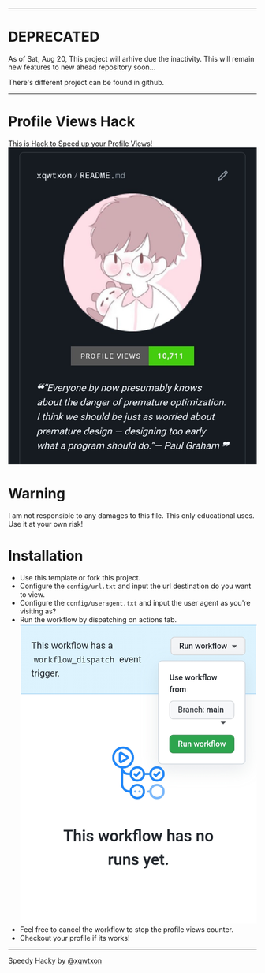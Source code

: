 <hr>

# **DEPRECATED**
As of Sat, Aug 20, This project will arhive due the inactivity. This will remain new features to new ahead repository soon...

There's different project can be found in github.

<hr>

# Profile Views Hack
This is Hack to Speed up your Profile Views!
![](/assets/proff.png)
# Warning
I am not responsible to any damages to this file. This only educational uses. Use it at your own risk!
# Installation
- Use this template or fork this project.
- Configure the `config/url.txt` and input the url destination do you want to view.
- Configure the `config/useragent.txt` and input the user agent as you're visiting as?
- Run the workflow by dispatching on actions tab.
  ![](/assets/run-workflow.png)
- Feel free to cancel the workflow to stop the profile views counter.
- Checkout your profile if its works!

<hr>

Speedy Hacky by [@xqwtxon](https://github.com/xqwtxon)
